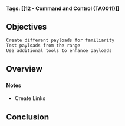 #### Tags: [[12 - Command and Control (TA0011)]]

## Objectives

    Create different payloads for familiarity
    Test payloads from the range
    Use additional tools to enhance payloads


## Overview

### 


###


###


###


###


#### Notes
- Create Links

## Conclusion

